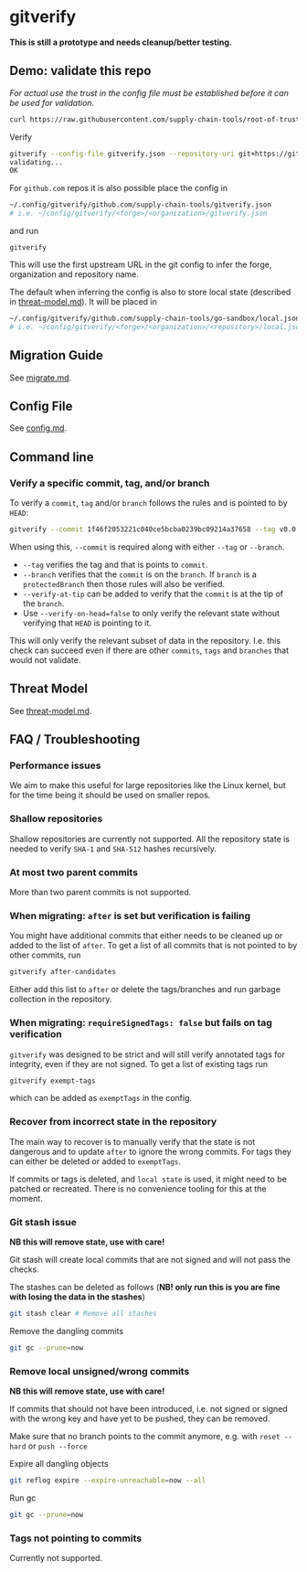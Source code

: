 # gitverify

**This is still a prototype and needs cleanup/better testing.**

## Demo: validate this repo
*For actual use the trust in the config file must be established before it can be used for validation.*
```sh
curl https://raw.githubusercontent.com/supply-chain-tools/root-of-trust/refs/heads/main/gitverify.json --output gitverify.json
```

Verify
```sh
gitverify --config-file gitverify.json --repository-uri git+https://github.com/supply-chain-tools/go-sandbox.git
validating...
OK
```

For `github.com` repos it is also possible place the config in 
```sh
~/.config/gitverify/github.com/supply-chain-tools/gitverify.json
# i.e. ~/config/gitverify/<forge>/<organization>/gitverify.json
```
and run
```
gitverify
```
This will use the first upstream URL in the git config to infer the forge, organization and repository name.

The default when inferring the config is also to store local state (described in [threat-model.md](threat-model.md)). It will be
placed in
```sh
~/.config/gitverify/github.com/supply-chain-tools/go-sandbox/local.json
# i.e. ~/config/gitverify/<forge>/<organization>/<repository>/local.json
```

## Migration Guide
See [migrate.md](migrate.md).

## Config File
See [config.md](config.md).

## Command line

### Verify a specific commit, tag, and/or branch
To verify a `commit`, `tag` and/or `branch` follows the rules and is pointed to by `HEAD`:
```sh
gitverify --commit 1f46f2053221c040ce5bcba0239bc09214a37658 --tag v0.0.1 --branch main
```
When using this, `--commit` is required along with either `--tag` or `--branch`.
 - `--tag` verifies the tag and that is points to `commit`.
 - `--branch` verifies that the `commit` is on the `branch`. If `branch` is a `protectedBranch` then those rules will also be verified.
 - `--verify-at-tip` can be added to verify that the `commit` is at the tip of the `branch`.
 - Use `--verify-on-head=false` to only verify the relevant state without verifying that `HEAD` is pointing to it.

This will only verify the relevant subset of data in the repository. I.e. this check can succeed even if there are
other `commits`, `tags` and `branches` that would not validate.

## Threat Model
See [threat-model.md](threat-model.md).

## FAQ / Troubleshooting

### Performance issues
We aim to make this useful for large repositories like the Linux kernel, but for the time being it should be used
on smaller repos.

### Shallow repositories
Shallow repositories are currently not supported. All the repository state is needed to verify `SHA-1` and `SHA-512` hashes recursively.

### At most two parent commits
More than two parent commits is not supported.

### When migrating: `after` is set but verification is failing
You might have additional commits that either needs to be cleaned up or added to the list of `after`. To get a list 
of all commits that is not pointed to by other commits, run
```sh
gitverify after-candidates
```
Either add this list to `after` or delete the tags/branches and run garbage collection in the repository.

### When migrating: `requireSignedTags: false` but fails on tag verification
`gitverify` was designed to be strict and will still verify annotated tags for integrity, even if they are not signed.
To get a list of existing tags run
```sh
gitverify exempt-tags
```
which can be added as `exemptTags` in the config.

### Recover from incorrect state in the repository
The main way to recover is to manually verify that the state is not dangerous and to update `after` to ignore the wrong
commits. For tags they can either be deleted or added to `exemptTags`.

If commits or tags is deleted, and `local state` is used, it might need to be patched or recreated. There is no convenience
tooling for this at the moment.

### Git stash issue
**NB this will remove state, use with care!**

Git stash will create local commits that are not signed and will not pass the checks.

The stashes can be deleted as follows (**NB! only run this is you are fine with losing the data in the stashes**)
```sh
git stash clear # Remove all stashes
```

Remove the dangling commits
```sh
git gc --prune=now
```
### Remove local unsigned/wrong commits
**NB this will remove state, use with care!**

If commits that should not have been introduced, i.e. not signed or signed with the wrong key and have yet to be pushed, 
they can be removed.

Make sure that no branch points to the commit anymore, e.g. with `reset --hard` or `push --force`

Expire all dangling objects
```sh
git reflog expire --expire-unreachable=now --all
```

Run gc
```sh
git gc --prune=now
```

### Tags not pointing to commits
Currently not supported.